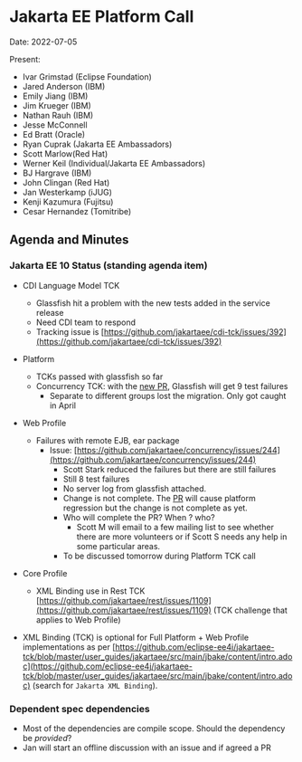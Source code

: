 # Jakarta EE Platform Call

Date: 2022-07-05

Present:

* Ivar Grimstad (Eclipse Foundation)
* Jared Anderson (IBM)
* Emily Jiang (IBM)
* Jim Krueger (IBM)
* Nathan Rauh (IBM)
* Jesse McConnell
* Ed Bratt (Oracle)
* Ryan Cuprak (Jakarta EE Ambassadors)
* Scott Marlow(Red Hat)
* Werner Keil (Individual/Jakarta EE Ambassadors)
* BJ Hargrave (IBM)
* John Clingan (Red Hat)
* Jan Westerkamp (iJUG)
* Kenji Kazumura (Fujitsu)
* Cesar Hernandez (Tomitribe)

## Agenda and Minutes

### Jakarta EE 10 Status (standing agenda item)

* CDI Language Model TCK
    * Glassfish hit a problem with the new tests added in the service release
    * Need CDI team to respond
    * Tracking issue is [https://github.com/jakartaee/cdi-tck/issues/392](https://github.com/jakartaee/cdi-tck/issues/392)

* Platform
    * TCKs passed with glassfish so far
    * Concurrency TCK: with the [new PR](https://github.com/jakartaee/concurrency/pull/245), Glassfish will get 9 test failures
        * Separate to different groups lost the migration. Only got caught in April

* Web Profile
    * Failures with remote EJB, ear package 
        * Issue: [https://github.com/jakartaee/concurrency/issues/244](https://github.com/jakartaee/concurrency/issues/244)
            * Scott Stark reduced the failures but there are still failures
            * Still 8 test failures
            * No server log from glassfish attached.
            * Change is not complete. The [PR](https://github.com/jakartaee/concurrency/pull/245) will cause platform regression but the change is not complete as yet.
            * Who will complete the PR? When ? who?
                * Scott M will email to a few mailing list to see whether there are more volunteers or if Scott S needs any help in some particular areas.
            * To be discussed tomorrow during Platform TCK call

* Core Profile
    * XML Binding use in Rest TCK [https://github.com/jakartaee/rest/issues/1109](https://github.com/jakartaee/rest/issues/1109) (TCK challenge that applies to Web Profile)

* XML Binding (TCK) is optional for Full Platform + Web Profile implementations as per [https://github.com/eclipse-ee4j/jakartaee-tck/blob/master/user_guides/jakartaee/src/main/jbake/content/intro.adoc](https://github.com/eclipse-ee4j/jakartaee-tck/blob/master/user_guides/jakartaee/src/main/jbake/content/intro.adoc) (search for `Jakarta XML Binding`).

### Dependent spec dependencies 
* Most of the dependencies are compile scope. Should the dependency be _provided_?
* Jan will start an offline discussion with an issue and if agreed a PR
